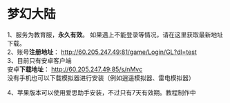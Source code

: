 # 梦幻大陆
1、服务为教育服，**永久有效**。 如果遇上不能登录等情况，请在这里获取最新地址下载。  
2、账号**注册地址**：
http://60.205.247.49:81/game/Login/GL?dl=test  
3、目前只有安卓客户端  
安卓**下载地址**：
http://60.205.247.49:85/s/nMvc  
没有手机也可以下载模拟器进行安装（例如逍遥模拟器、雷电模拟器）

4、苹果版本可以使用爱思助手安装，不过只有7天有效期。教程制作中  
